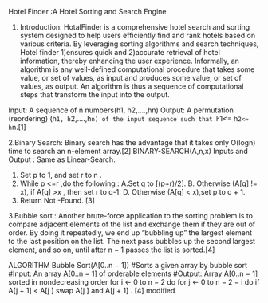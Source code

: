 Hotel Finder :A Hotel Sorting and Search Engine

1. Introduction: 
HotalFinder is a comprehensive hotel search and sorting system designed to help users efficiently find and rank hotels based on various criteria.
 By leveraging sorting algorithms and search techniques, Hotel finder  1)ensures quick and  2)accurate retrieval of hotel information, thereby enhancing the user experience.
Informally, an algorithm is any well-defined computational procedure that takes some value, or set of values, as input and produces some value,
or set of values, as output. An algorithm is thus a sequence of computational steps that transform the input into the output.

Input: A sequence of n numbers(h1, h2,….,hn)
Output: A permutation (reordering) (h`1, h`2,….,h`n) of the input sequence such that h`1<= h`2<= h`n.[1]

2.Binary Search:
Binary search has the advantage that it takes only O(logn) time to search an n-element array.[2]
BINARY-SEARCH(A,n,x)
Inputs and Output : Same as Linear-Search.
1.	Set p to 1, and set r to n .
2.	While p <=r ,do the following : 
    A.Set q to [(p+r)/2].
    B. Otherwise (A[q] != x), if  A[q] >x , then set r to q-1.
    D. Otherwise (A[q] < x),set p to q + 1.
3.	Return Not -Found. [3]

3.Bubble sort :
Another brute-force application to the sorting problem is to compare adjacent elements of the list and exchange them if they are out of order.
By doing it repeatedly, we end up “bubbling up” the largest element to the last position on the list. The next pass bubbles up the second largest element, 
and so on, until after n − 1 passes the list is sorted.[4]

ALGORITHM Bubble Sort(A[0..n − 1])
 #Sorts a given array by bubble sort 
#Input: An array A[0..n − 1] of orderable elements 
#Output: Array A[0..n − 1] sorted in nondecreasing order
 for i ← 0 to n − 2 do
       for j ← 0 to n − 2 − i do 
              if A[j + 1] < A[j ] swap A[j ] and A[j + 1] . [4]
              modified
